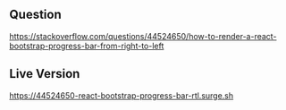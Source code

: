## Question

https://stackoverflow.com/questions/44524650/how-to-render-a-react-bootstrap-progress-bar-from-right-to-left

## Live Version

https://44524650-react-bootstrap-progress-bar-rtl.surge.sh
